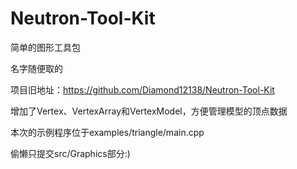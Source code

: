 # Neutron-Tool-Kit

简单的图形工具包

名字随便取的

项目旧地址：https://github.com/Diamond12138/Neutron-Tool-Kit

增加了Vertex、VertexArray和VertexModel，方便管理模型的顶点数据

本次的示例程序位于examples/triangle/main.cpp

偷懒只提交src/Graphics部分:)
